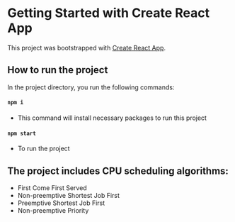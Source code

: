 # Getting Started with Create React App

This project was bootstrapped with [Create React App](https://github.com/facebook/create-react-app).

## How to run the project

In the project directory, you run the following commands:
#### `npm i`
- This command will install necessary packages to run this project
#### `npm start`
- To run the project

## The project includes CPU scheduling algorithms:
- First Come First Served
- Non-preemptive Shortest Job First
- Preemptive Shortest Job First
- Non-preemptive Priority
